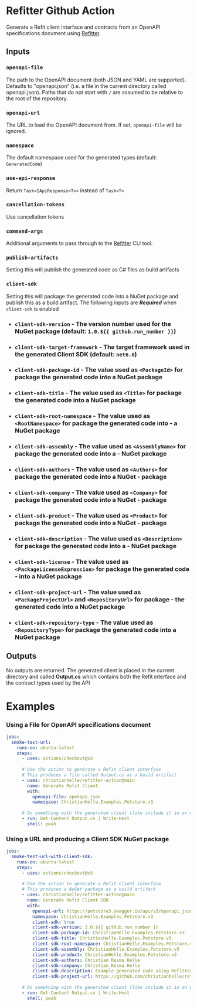 # Refitter Github Action
Generate a Refit client interface and contracts from an OpenAPI specifications document using [Refitter](https://github.com/christianhelle/refitter).

## Inputs

### `openapi-file`
The path to the OpenAPI document (both JSON and YAML are supported). Defaults to "openapi.json" (i.e. a file in the current directory called openapi.json). Paths that do not start with `/` are assumed to be relative to the root of the repository.

### `openapi-url`
The URL to load the OpenAPI document from. If set, `openapi-file` will be ignored.

### `namespace`
The default namespace used for the generated types (default: `GeneratedCode`)

### `use-api-response`
Return `Task<IApiResponse<T>>` instead of `Task<T>`

### `cancellation-tokens`
Use cancellation tokens

### `command-args`
Additional arguments to pass through to the [Refitter](https://github.com/christianhelle/refitter) CLI tool.

### `publish-artifacts`
Setting this will publish the generated code as C# files as build artifacts

### `client-sdk`
Setting this will package the generated code into a NuGet package and publish this as a build artifact. The following inputs are ***Required*** when `client-sdk` is enabled

- ### `client-sdk-version` - The version number used for the NuGet package (default: `1.0.${{ github.run_number }}`)
- ### `client-sdk-target-framework` - The target framework used in the generated Client SDK (default: `net6.0`)
- ### `client-sdk-package-id` - The value used as `<PackageId>` for package the generated code into a NuGet package
- ### `client-sdk-title` - The value used as `<Title>` for package the generated code into a NuGet package
- ### `client-sdk-root-namespace` - The value used as `<RootNamespace>` for package the generated code into - a NuGet package
- ### `client-sdk-assembly` - The value used as `<AssemblyName>` for package the generated code into a - NuGet package
- ### `client-sdk-authors` - The value used as `<Authors>` for package the generated code into a NuGet - package
- ### `client-sdk-company` - The value used as `<Company>` for package the generated code into a NuGet - package
- ### `client-sdk-product` - The value used as `<Product>` for package the generated code into a NuGet - package
- ### `client-sdk-description` - The value used as `<Description>` for package the generated code into a - NuGet package
- ### `client-sdk-license` - The value used as `<PackageLicenseExpression>` for package the generated code - into a NuGet package
- ### `client-sdk-project-url` - The value used as `<PackageProjectUrl>` and `<RepositoryUrl>` for package - the generated code into a NuGet package
- ### `client-sdk-repository-type` - The value used as `<RepositoryType>` for package the generated code into a NuGet package

## Outputs
No outputs are returned. The generated client is placed in the current directory and called **Output.cs** which contains both the Refit interface and the contract types used by the API


# Examples

### Using a File for OpenAPI specifications document

```yaml
jobs:
  smoke-test-url:
    runs-on: ubuntu-latest
    steps:
      - uses: actions/checkout@v3
      
      # Use the action to generate a Refit client interface
      # This produces a file called Output.cs as a build artifact
      - uses: christianhelle/refitter-action@main
        name: Generate Refit Client
        with:        
          openapi-file: openapi.json
          namespace: ChristianHelle.Examples.Petstore.v3
      
      # Do something with the generated client (like include it in an existing project)
      - run: Get-Content Output.cs | Write-Host
        shell: pwsh
```

### Using a URL and producing a Client SDK NuGet package

```yaml
jobs:
  smoke-test-url-with-client-sdk:
    runs-on: ubuntu-latest
    steps:
      - uses: actions/checkout@v3
      
      # Use the action to generate a Refit client interface
      # This produces a NuGet package as a build artifact
      - uses: christianhelle/refitter-action@main
        name: Generate Refit Client SDK
        with:
          openapi-url: https://petstore3.swagger.io/api/v3/openapi.json
          namespace: ChristianHelle.Examples.Petstore.v3
          client-sdk: true
          client-sdk-version: 3.0.${{ github.run_number }}
          client-sdk-package-id: ChristianHelle.Examples.Petstore.v3
          client-sdk-title: ChristianHelle.Examples.Petstore.v3
          client-sdk-root-namespace: ChristianHelle.Examples.Petstore.v3
          client-sdk-assembly: ChristianHelle.Examples.Petstore.v3
          client-sdk-product: ChristianHelle.Examples.Petstore.v3
          client-sdk-authors: Christian Resma Helle
          client-sdk-company: Christian Resma Helle
          client-sdk-description: Example generated code using Refitter and the Swagger Petstore v3 example OpenAPI specifications
          client-sdk-project-url: https://github.com/christianhelle/refitter-action
      
      # Do something with the generated client (like include it in an existing project)
      - run: Get-Content Output.cs | Write-Host
        shell: pwsh
```